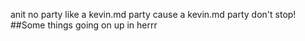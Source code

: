 anit no party like a kevin.md party cause a kevin.md party don't stop!
##Some things going on up in herrr
